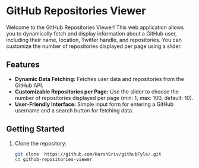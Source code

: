 # GitHub Repositories Viewer

Welcome to the GitHub Repositories Viewer! This web application allows you to dynamically fetch and display information about a GitHub user, including their name, location, Twitter handle, and repositories. You can customize the number of repositories displayed per page using a slider.

## Features

- **Dynamic Data Fetching:** Fetches user data and repositories from the GitHub API.
- **Customizable Repositories per Page:** Use the slider to choose the number of repositories displayed per page (min: 1, max: 100, default: 10).
- **User-Friendly Interface:** Simple input form for entering a GitHub username and a search button for fetching data.

## Getting Started

1. Clone the repository:

   ```bash
   git clone  https://github.com/HarshSriv/githubFyle/.git
   cd github-repositories-viewer
